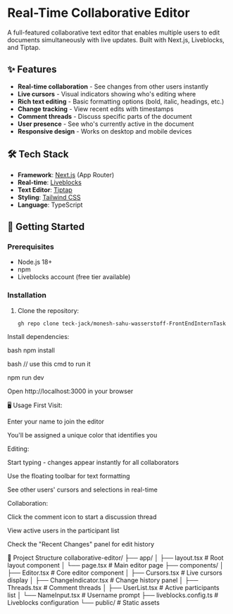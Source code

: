 # Real-Time Collaborative Editor


A full-featured collaborative text editor that enables multiple users to edit documents simultaneously with live updates. Built with Next.js, Liveblocks, and Tiptap.

## ✨ Features

- **Real-time collaboration** - See changes from other users instantly
- **Live cursors** - Visual indicators showing who's editing where
- **Rich text editing** - Basic formatting options (bold, italic, headings, etc.)
- **Change tracking** - View recent edits with timestamps
- **Comment threads** - Discuss specific parts of the document
- **User presence** - See who's currently active in the document
- **Responsive design** - Works on desktop and mobile devices

## 🛠 Tech Stack

- **Framework**: [Next.js](https://nextjs.org/) (App Router)
- **Real-time**: [Liveblocks](https://liveblocks.io/)
- **Text Editor**: [Tiptap](https://tiptap.dev/)
- **Styling**: [Tailwind CSS](https://tailwindcss.com/)
- **Language**: TypeScript

## 🚀 Getting Started

### Prerequisites

- Node.js 18+
- npm 
- Liveblocks account (free tier available)

### Installation

1. Clone the repository:
   ```bash
   gh repo clone teck-jack/monesh-sahu-wasserstoff-FrontEndInternTask
   
Install dependencies:

bash
npm install

bash
// use this cmd to run it 

npm run dev

Open http://localhost:3000 in your browser

🖥 Usage
First Visit:

Enter your name to join the editor

You'll be assigned a unique color that identifies you

Editing:

Start typing - changes appear instantly for all collaborators

Use the floating toolbar for text formatting

See other users' cursors and selections in real-time

Collaboration:

Click the comment icon to start a discussion thread

View active users in the participant list

Check the "Recent Changes" panel for edit history

📂 Project Structure
collaborative-editor/
├── app/
│   ├── layout.tsx          # Root layout component
│   └── page.tsx            # Main editor page
├── components/
│   ├── Editor.tsx          # Core editor component
│   ├── Cursors.tsx         # Live cursors display
│   ├── ChangeIndicator.tsx # Change history panel
│   ├── Threads.tsx         # Comment threads
│   ├── UserList.tsx        # Active participants list
│   └── NameInput.tsx       # Username prompt
├── liveblocks.config.ts    # Liveblocks configuration
└── public/                 # Static assets

